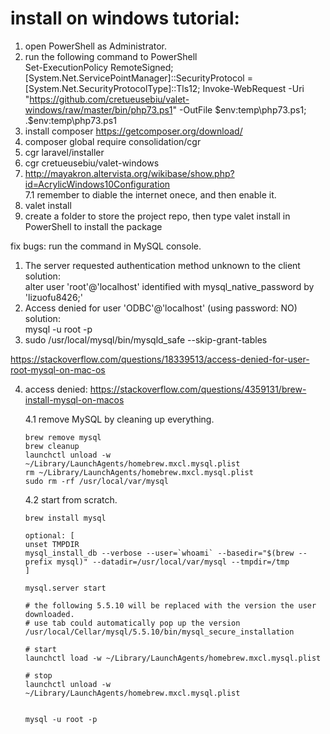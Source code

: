 
# install on windows tutorial:

1. open PowerShell as Administrator.  
2. run the following command to PowerShell  
Set-ExecutionPolicy RemoteSigned; [System.Net.ServicePointManager]::SecurityProtocol = [System.Net.SecurityProtocolType]::Tls12; Invoke-WebRequest -Uri "https://github.com/cretueusebiu/valet-windows/raw/master/bin/php73.ps1" -OutFile $env:temp\php73.ps1; .$env:temp\php73.ps1  
3. install composer https://getcomposer.org/download/  
4. composer global require consolidation/cgr  
5. cgr laravel/installer  
6. cgr cretueusebiu/valet-windows  
7. http://mayakron.altervista.org/wikibase/show.php?id=AcrylicWindows10Configuration  
    7.1 remember to diable the internet onece, and then enable it.   
8. valet install  
9. create a folder to store the project repo, then type
  valet install
  in PowerShell to install the package


fix bugs:
run the command in MySQL console.
1. The server requested authentication method unknown to the client  
    solution:  
    alter user 'root'@'localhost' identified with mysql_native_password by 'lizuofu8426;'
2.  Access denied for user 'ODBC'@'localhost' (using password: NO)  
    solution:  
    mysql -u root -p  
3.  sudo /usr/local/mysql/bin/mysqld_safe --skip-grant-tables

https://stackoverflow.com/questions/18339513/access-denied-for-user-root-mysql-on-mac-os

4.  access denied:
https://stackoverflow.com/questions/4359131/brew-install-mysql-on-macos

    4.1 remove MySQL by cleaning up everything.  
     
        brew remove mysql  
        brew cleanup  
        launchctl unload -w ~/Library/LaunchAgents/homebrew.mxcl.mysql.plist  
        rm ~/Library/LaunchAgents/homebrew.mxcl.mysql.plist  
        sudo rm -rf /usr/local/var/mysql  
        
    4.2 start from scratch.  
        
        brew install mysql  

        optional: [
        unset TMPDIR  
        mysql_install_db --verbose --user=`whoami` --basedir="$(brew --prefix mysql)" --datadir=/usr/local/var/mysql --tmpdir=/tmp   
        ]

        mysql.server start   

        # the following 5.5.10 will be replaced with the version the user downloaded.
        # use tab could automatically pop up the version
        /usr/local/Cellar/mysql/5.5.10/bin/mysql_secure_installation

        # start  
        launchctl load -w ~/Library/LaunchAgents/homebrew.mxcl.mysql.plist  

        # stop  
        launchctl unload -w ~/Library/LaunchAgents/homebrew.mxcl.mysql.plist  


        mysql -u root -p
